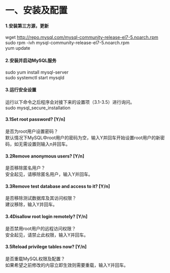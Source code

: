一、安装及配置
====
#### 1.安装第三方源，更新
wget http://repo.mysql.com/mysql-community-release-el7-5.noarch.rpm  
<br/>
sudo rpm -ivh mysql-community-release-el7-5.noarch.rpm
<br/>
yum update
#### 2.安装并启动MySQL服务
sudo yum install mysql-server
<br/>
sudo systemctl start mysqld
<br/>
#### 3.运行安全设置
运行以下命令之后程序会对接下来的设置项（3.1-3.5）进行询问。
<br/>
sudo mysql_secure_installation
<br/>
#### 3.1Set root password? [Y/n]
是否为root用户设置密码？
<br/>
默认情况下MySQL中root用户的密码为空，输入Y并回车开始设置root用户的新密码，如无需设置则输入n并回车。
#### 3.2Remove anonymous users? [Y/n]
是否移除匿名用户？
<br/>
安全起见，请移除匿名用户，输入Y并回车。
<br/>
#### 3.3Remove test database and access to it? [Y/n]
是否移除测试数据库及其访问权限？
<br/>
建议移除，输入Y并回车。
<br/>
#### 3.4Disallow root login remotely? [Y/n]
是否禁用root用户的远程访问权限？
<br/>
安全起见，请禁止此权限，输入Y并回车。
<br/>
#### 3.5Reload privilege tables now? [Y/n]
是否重载MySQL权限及配置？
<br/>
如果希望之前修改的内容立即生效则需要重载，输入Y并回车。

